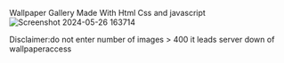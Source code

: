
Wallpaper Gallery Made With Html Css and javascript
![Screenshot 2024-05-26 163714](https://github.com/C0DEGamer/WALLPAPER-GALLERY/assets/154326486/3e4db8bd-87cd-4cc1-87a5-51345293ed76)

Disclaimer:do not enter number of images > 400 it leads server down of wallpaperaccess

